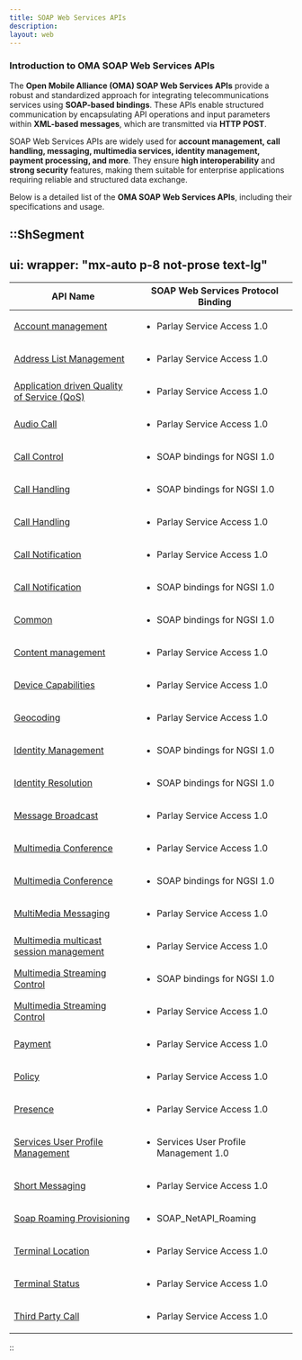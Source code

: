 ```yaml
---
title: SOAP Web Services APIs
description:
layout: web
---
```

### Introduction to OMA SOAP Web Services APIs

The **Open Mobile Alliance (OMA) SOAP Web Services APIs** provide a robust and standardized approach for integrating telecommunications services using **SOAP-based bindings**. These APIs enable structured communication by encapsulating API operations and input parameters within **XML-based messages**, which are transmitted via **HTTP POST**.

SOAP Web Services APIs are widely used for **account management, call handling, messaging, multimedia services, identity management, payment processing, and more**. They ensure **high interoperability** and **strong security** features, making them suitable for enterprise applications requiring reliable and structured data exchange.

Below is a detailed list of the **OMA SOAP Web Services APIs**, including their specifications and usage.

::ShSegment
---
ui:
  wrapper: "mx-auto p-8 not-prose text-lg"
---
<table id="publicdocuments-table" class="table-fixed">
  <thead>
    <tr>
      <th>API Name</th>
      <th>SOAP Web Services Protocol Binding</th>
    </tr>
  </thead>
  <tbody>
    <tr>
      <td>
        <a target="_blank" href="http://www.openmobilealliance.org/release/PSA/">Account management</a>
      </td>
      <td>
        <ul>
          <li>
            <p>
              Parlay Service Access 1.0
            </p>
          </li>
        </ul>
      </td>
    </tr>
    <tr>
      <td>
        <a target="_blank" href="http://www.openmobilealliance.org/release/PSA/">Address List Management </a>
      </td>
      <td>
        <ul>
          <li>
            <p>
              Parlay Service Access 1.0
            </p>
          </li>
        </ul>
      </td>
    </tr>
    <tr>
      <td>
        <a target="_blank" href="http://www.openmobilealliance.org/release/PSA/">Application driven Quality of Service
          (QoS)</a>
      </td>
      <td>
        <ul>
          <li>
            <p>
              Parlay Service Access 1.0
            </p>
          </li>
        </ul>
      </td>
    </tr>
    <tr>
      <td>
        <a target="_blank" href="http://www.openmobilealliance.org/release/PSA/">Audio Call</a>
      </td>
      <td>
        <ul>
          <li>
            <p>
              Parlay Service Access 1.0
            </p>
          </li>
        </ul>
      </td>
    </tr>
    <tr>
      <td>
        <a target="_blank" href="http://www.openmobilealliance.org/release/NGSI_S/">Call Control</a>
      </td>
      <td>
        <ul>
          <li>
            <p>
              SOAP bindings for NGSI 1.0
            </p>
          </li>
        </ul>
      </td>
    </tr>
    <tr>
      <td>
        <a target="_blank" href="http://www.openmobilealliance.org/release/NGSI_S/">Call Handling</a>
      </td>
      <td>
        <ul>
          <li>
            <p>
              SOAP bindings for NGSI 1.0
            </p>
          </li>
        </ul>
      </td>
    </tr>
    <tr>
      <td>
        <a target="_blank" href="http://www.openmobilealliance.org/release/PSA/">Call Handling</a>
      </td>
      <td>
        <ul>
          <li>
            <p>
              Parlay Service Access 1.0
            </p>
          </li>
        </ul>
      </td>
    </tr>
    <tr>
      <td>
        <a target="_blank" href="http://www.openmobilealliance.org/release/PSA/">Call Notification</a>
      </td>
      <td>
        <ul>
          <li>
            <p>
              Parlay Service Access 1.0
            </p>
          </li>
        </ul>
      </td>
    </tr>
    <tr>
      <td>
        <a target="_blank" href="http://www.openmobilealliance.org/release/NGSI_S/">Call Notification</a>
      </td>
      <td>
        <ul>
          <li>
            <p>
              SOAP bindings for NGSI 1.0
            </p>
          </li>
        </ul>
      </td>
    </tr>
    <tr>
      <td>
        <a target="_blank" href="http://www.openmobilealliance.org/release/NGSI_S/">Common</a>
      </td>
      <td>
        <ul>
          <li>
            <p>
              SOAP bindings for NGSI 1.0
            </p>
          </li>
        </ul>
      </td>
    </tr>
    <tr>
      <td>
        <a target="_blank" href="http://www.openmobilealliance.org/release/PSA/">Content management</a>
        </a>
      </td>
      <td>
        <ul>
          <li>
            <p>
              Parlay Service Access 1.0
            </p>
          </li>
        </ul>
      </td>
    </tr>
    <tr>
      <td>
        <a target="_blank" href="http://www.openmobilealliance.org/release/PSA/">Device Capabilities</a>
        </a>
      </td>
      <td>
        <ul>
          <li>
            <p>
              Parlay Service Access 1.0
            </p>
          </li>
        </ul>
      </td>
    </tr>
    <tr>
      <td>
        <a target="_blank" href="http://www.openmobilealliance.org/release/PSA/">Geocoding</a>
        </a>
      </td>
      <td>
        <ul>
          <li>
            <p>
              Parlay Service Access 1.0
            </p>
          </li>
        </ul>
      </td>
    </tr>
    <tr>
      <td>
        <a target="_blank" href="http://www.openmobilealliance.org/release/NGSI_S/">Identity Management</a>
        </a>
      </td>
      <td>
        <ul>
          <li>
            <p>
              SOAP bindings for NGSI 1.0
            </p>
          </li>
        </ul>
      </td>
    </tr>
    <tr>
      <td>
        <a target="_blank" href="http://www.openmobilealliance.org/release/NGSI_S/">Identity Resolution</a>
        </a>
      </td>
      <td>
        <ul>
          <li>
            <p>
              SOAP bindings for NGSI 1.0
            </p>
          </li>
        </ul>
      </td>
    </tr>
    <tr>
      <td>
        <a target="_blank" href="http://www.openmobilealliance.org/release/PSA/">Message Broadcast</a>
        </a>
      </td>
      <td>
        <ul>
          <li>
            <p>
              Parlay Service Access 1.0
            </p>
          </li>
        </ul>
      </td>
    </tr>
    <tr>
      <td>
        <a target="_blank" href="http://www.openmobilealliance.org/release/PSA/">Multimedia Conference</a>
        </a>
      </td>
      <td>
        <ul>
          <li>
            <p>
              Parlay Service Access 1.0
            </p>
          </li>
        </ul>
      </td>
    </tr>
    <tr>
      <td>
        <a target="_blank" href="http://www.openmobilealliance.org/release/NGSI_S/">Multimedia Conference</a>
        </a>
      </td>
      <td>
        <ul>
          <li>
            <p>
              SOAP bindings for NGSI 1.0
            </p>
          </li>
        </ul>
      </td>
    </tr>
    <tr>
      <td>
        <a target="_blank" href="http://www.openmobilealliance.org/release/PSA/">MultiMedia Messaging</a>
      </td>
      <td>
        <ul>
          <li>
            <p>
              Parlay Service Access 1.0
            </p>
          </li>
        </ul>
      </td>
    </tr>
    <tr>
      <td>
        <a target="_blank" href="http://www.openmobilealliance.org/release/PSA/">Multimedia multicast session management</a>
      </td>
      <td>
        <ul>
          <li>
            <p>
              Parlay Service Access 1.0
            </p>
          </li>
        </ul>
      </td>
    </tr>
    <tr>
      <td>
        <a target="_blank" href="http://www.openmobilealliance.org/release/NGSI_S/">Multimedia Streaming Control</a>
        </td>
      <td>
        <ul>
          <li>
            <p>
              SOAP bindings for NGSI 1.0
            </p>
          </li>
        </ul>
      </td>
    </tr>
    <tr>
      <td>
        <a target="_blank" href="http://www.openmobilealliance.org/release/PSA/">Multimedia Streaming Control</a>
      </td>
      <td>
        <ul>
          <li>
            <p>
              Parlay Service Access 1.0
            </p>
          </li>
        </ul>
      </td>
    </tr>
    <tr>
      <td>
        <a target="_blank" href="http://www.openmobilealliance.org/release/PSA/">Payment</a>
      </td>
      <td>
        <ul>
          <li>
            <p>
              Parlay Service Access 1.0
            </p>
          </li>
        </ul>
      </td>
    </tr>
    <tr>
      <td>
        <a target="_blank" href="http://www.openmobilealliance.org/release/PSA/">Policy</a>
      </td>
      <td>
        <ul>
          <li>
            <p>
              Parlay Service Access 1.0
            </p>
          </li>
        </ul>
      </td>
    </tr>
    <tr>
      <td>
        <a target="_blank" href="http://www.openmobilealliance.org/release/PSA/">Presence</a>
      </td>
      <td>
        <ul>
          <li>
            <p>
              Parlay Service Access 1.0
            </p>
          </li>
        </ul>
      </td>
    </tr>
    <tr>
      <td>
        <a target="_blank" href="http://www.openmobilealliance.org/release/ServUserProf/">Services User Profile Management<a>
      </td>
      <td>
        <ul>
          <li>
            <p>
              Services User Profile Management 1.0
            </p>
          </li>
        </ul>
      </td>
    </tr>
    <tr>
      <td>
        <a target="_blank" href="http://www.openmobilealliance.org/release/PSA/">Short Messaging</a>
      </td>
      <td>
        <ul>
          <li>
            <p>
              Parlay Service Access 1.0
            </p>
          </li>
        </ul>
      </td>
    </tr>
    <tr>
      <td>
        <a target="_blank" href="http://www.openmobilealliance.org/release/SOAP_NetAPI_Roaming/">Soap Roaming Provisioning
        </a>
      </td>
      <td>
        <ul>
          <li>
            <p>
              SOAP_NetAPI_Roaming
            </p>
          </li>
        </ul>
      </td>
    </tr>
    <tr>
      <td>
        <a target="_blank" href="http://www.openmobilealliance.org/release/PSA/">
          Terminal Location</a>
      </td>
      <td>
        <ul>
          <li>
            <p>
              Parlay Service Access 1.0
            </p>
          </li>
        </ul>
      </td>
    </tr>
    <tr>
      <td>
        <a target="_blank" href="http://www.openmobilealliance.org/release/PSA/">
          Terminal Status</a>
      </td>
      <td>
        <ul>
          <li>
            <p>
              Parlay Service Access 1.0
            </p>
          </li>
        </ul>
      </td>
    </tr>
    <tr>
      <td>
        <a target="_blank" href="http://www.openmobilealliance.org/release/PSA/">
          Third Party Call</a>
      </td>
      <td>
        <ul>
          <li>
            <p>
              Parlay Service Access 1.0
            </p>
          </li>
        </ul>
      </td>
    </tr>
  </tbody>
</table>
::
